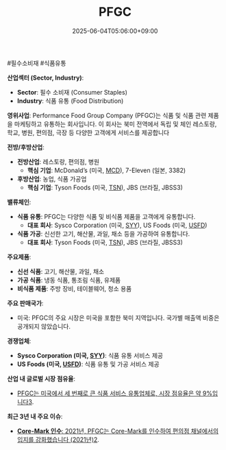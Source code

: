 ﻿---
title: "PFGC"
date: 2025-06-04T05:06:00+09:00
lastmod: 2025-06-04T05:06:00+09:00
type: docs
sidebar:
  open: true
weight: 686
---
<div style="display:none">
  <meta property="article:published_time" content="2025-06-03T20:06:00Z" />
  <meta property="article:modified_time" content="2025-06-03T20:06:00Z" />
</div>
#필수소비재 #식품유통 

**산업섹터 (Sector, Industry)**:

- **Sector**: 필수 소비재 (Consumer Staples)
- **Industry**: 식품 유통 (Food Distribution)

**영위사업**: Performance Food Group Company (PFGC)는 식품 및 식품 관련 제품을 마케팅하고 유통하는 회사입니다. 이 회사는 북미 전역에서 독립 및 체인 레스토랑, 학교, 병원, 편의점, 극장 등 다양한 고객에게 서비스를 제공합니다

**전방/후방산업**:

- **전방산업**: 레스토랑, 편의점, 병원
    - **핵심 기업**: McDonald’s (미국, [MCD](/company-analysis/mcd/)), 7-Eleven (일본, 3382)
- **후방산업**: 농업, 식품 가공업
    - **핵심 기업**: Tyson Foods (미국, [TSN](/company-analysis/tsn/)), JBS (브라질, JBSS3)

**밸류체인**:

- **식품 유통**: PFGC는 다양한 식품 및 비식품 제품을 고객에게 유통합니다.
    - **대표 회사**: Sysco Corporation (미국, [SYY](/company-analysis/syy/)), US Foods (미국, [USFD](/company-analysis/usfd/))
- **식품 가공**: 신선한 고기, 해산물, 과일, 채소 등을 가공하여 유통합니다.
    - **대표 회사**: Tyson Foods (미국, [TSN](/company-analysis/tsn/)), JBS (브라질, JBSS3)

**주요제품**:

- **신선 식품**: 고기, 해산물, 과일, 채소
- **가공 식품**: 냉동 식품, 통조림 식품, 유제품
- **비식품 제품**: 주방 장비, 테이블웨어, 청소 용품

**주요 판매국가**:

- 미국: PFGC의 주요 시장은 미국을 포함한 북미 지역입니다. 국가별 매출액 비중은 공개되지 않았습니다.

**경쟁업체**:

- **Sysco Corporation (미국, [SYY](/company-analysis/syy/))**: 식품 유통 서비스 제공
- **US Foods (미국, [USFD](/company-analysis/usfd/))**: 식품 유통 및 가공 서비스 제공

**산업 내 글로벌 시장 점유율**:

- [PFGC는 미국에서 세 번째로 큰 식품 서비스 유통업체로, 시장 점유율은 약 9%입니다](https://alphasquare.co.kr/home/stock-summary?code=PFGC)[3](https://alphasquare.co.kr/home/stock-summary?code=PFGC).

**최근 3년 내 주요 이슈**:

- [**Core-Mark 인수**: 2021년, PFGC는 Core-Mark를 인수하여 편의점 채널에서의 입지를 강화했습니다 (2021년)](https://finance.yahoo.com/quote/PFGC/)[2](https://finance.yahoo.com/quote/PFGC/).
